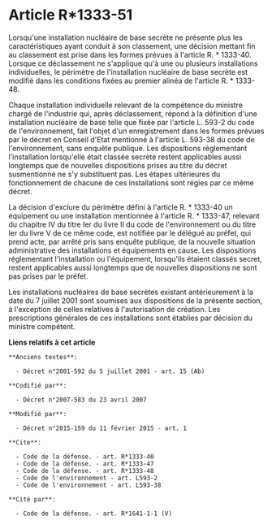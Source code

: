 # Article R*1333-51

Lorsqu'une installation nucléaire de base secrète ne présente plus les caractéristiques ayant conduit à son classement, une
décision mettant fin au classement est prise dans les formes prévues à l'article R. * 1333-40. Lorsque ce déclassement ne
s'applique qu'à une ou plusieurs installations individuelles, le périmètre de l'installation nucléaire de base secrète est
modifié dans les conditions fixées au premier alinéa de l'article R. * 1333-48. 

Chaque installation individuelle relevant de la compétence du ministre chargé de l'industrie qui, après déclassement, répond
à la définition d'une installation nucléaire de base telle que fixée par l'article L. 593-2 du code de l'environnement, fait
l'objet d'un enregistrement dans les formes prévues par le décret en Conseil d'Etat mentionné à l'article L. 593-38 du code
de l'environnement, sans enquête publique. Les dispositions réglementant l'installation lorsqu'elle était classée secrète
restent applicables aussi longtemps que de nouvelles dispositions prises au titre du décret susmentionné ne s'y substituent
pas. Les étapes ultérieures du fonctionnement de chacune de ces installations sont régies par ce même décret. 

La décision d'exclure du périmètre défini à l'article R. * 1333-40 un équipement ou une installation mentionnée à l'article
R. * 1333-47, relevant du chapitre IV du titre Ier du livre II du code de l'environnement ou du titre Ier du livre V de ce
même code, est notifiée par le délégué au préfet, qui prend acte, par arrêté pris sans enquête publique, de la nouvelle
situation administrative des installations et équipements en cause. Les dispositions réglementant l'installation ou
l'équipement, lorsqu'ils étaient classés secret, restent applicables aussi longtemps que de nouvelles dispositions ne sont
pas prises par le préfet. 

Les installations nucléaires de base secrètes existant antérieurement à la date du 7 juillet 2001 sont soumises aux
dispositions de la présente section, à l'exception de celles relatives à l'autorisation de création. Les prescriptions
générales de ces installations sont établies par décision du ministre compétent.

**Liens relatifs à cet article**

	**Anciens textes**:

	  - Décret n°2001-592 du 5 juillet 2001 - art. 15 (Ab)

	**Codifié par**:

	  - Décret n°2007-583 du 23 avril 2007

	**Modifié par**:

	  - Décret n°2015-159 du 11 février 2015 - art. 1

	**Cite**:

	  - Code de la défense. - art. R*1333-40
	  - Code de la défense. - art. R*1333-47
	  - Code de la défense. - art. R*1333-48
	  - Code de l'environnement - art. L593-2
	  - Code de l'environnement - art. L593-38

	**Cité par**:

	  - Code de la défense. - art. R*1641-1-1 (V)
